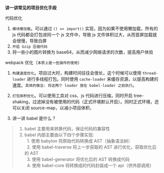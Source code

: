 __讲一讲常见的项目优化手段__

代码优化
1. `模块懒加载`。可以通过 `() => import()` 实现，因为如果不使用懒加载，所有的 js 代码都会打包进同一个 js 文件中，导致 js 文件体积过大，从而首屏加载就会很慢，导致白屏
2. `开启 Gzip 压缩代码`
3. 将一些小的图片转换为 base64，从而减少网络请求的次数，提高用户体验

webpack 优化（`本质上是一些插件的使用`）
1. `构建速度优化`。项目过大时，构建时间往往会很长，这个时候可以使用 `thread-loader` 进行多线程打包。同时使用 `cache-loader` 来缓存资源，以提高构建的速度。`具体的做法: 将这两个 loader 放在 babel-loader 之前执行`。
2. `打包体积优化`。可以使用工具对 css、js 代码进行压缩，同时开启 tree-shaking，过滤掉没有被使用的代码（正式环境默认开启）。同时正式环境，还可以关闭 source-map，以减小项目体积，

2. 讲一讲 babel 是什么？
>1. babel 主要用来转换代码，保证代码的兼容性
>2. babel 内部主要由以下四个步骤实现:<br>
>&nbsp;&nbsp;1. 使用 babyIon 将原始代码转换成 AST（抽象语法树）<br>
>&nbsp;&nbsp;2. 使用 babel-traverse 将上一步获取的 AST 进行优化，获取优化后的 AST<br>
>&nbsp;&nbsp;3. 使用 babel-generator 将优化后的 AST 转换成代码<br>
>&nbsp;&nbsp;4. 使用 babel-core 将转换成的代码封装成一个 api（供外部调用）<br>